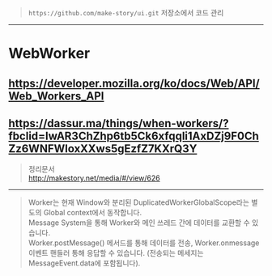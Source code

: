 > `https://github.com/make-story/ui.git` 저장소에서 코드 관리  

-----

# WebWorker
## https://developer.mozilla.org/ko/docs/Web/API/Web_Workers_API  
## https://dassur.ma/things/when-workers/?fbclid=IwAR3ChZhp6tb5Ck6xfqqli1AxDZj9F0ChZz6WNFWloxXXws5gEzfZ7KXrQ3Y  

> 정리문서  
http://makestory.net/media/#/view/626  
  
-----

> Worker는 현재 Window와 분리된 DuplicatedWorkerGlobalScope라는 별도의 Global context에서 동작합니다.  
Message System을 통해 Worker와 메인 쓰레드 간에 데이터를 교환할 수 있습니다.   
Worker.postMessage() 메서드를 통해 데이터를 전송, Worker.onmessage 이벤트 핸들러 통해 응답할 수 있습니다. (전송되는 메세지는 MessageEvent.data에 포함됩니다).   
